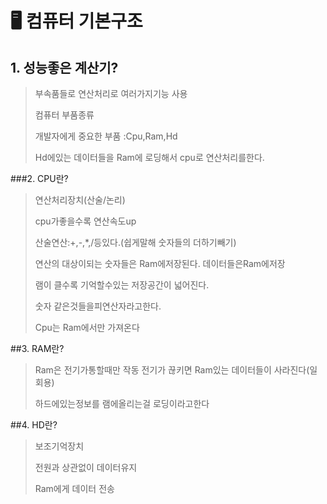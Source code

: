# 🖥️ 컴퓨터 기본구조
 
 ## 1. 성능좋은 계산기?

> 부속품들로 연산처리로 여러가지기능 사용
>
> 컴퓨터 부품종류
>
> 개발자에게 중요한 부품 :Cpu,Ram,Hd
> 
> Hd에있는 데이터들을 Ram에 로딩해서 cpu로 연산처리를한다.
	
	
###2. CPU란?

>연산처리장치(산술/논리)
>
>cpu가좋을수록 연산속도up
>
>산술연산:+,-,*,/등있다.(쉽게말해 숫자들의 더하기빼기)
>
>연산의 대상이되는 숫자들은 Ram에저장된다. 데이터들은Ram에저장
>
>램이 클수록 기억할수있는 저장공간이 넓어진다.
>
>숫자 같은것들을피연산자라고한다.
>
> Cpu는 Ram에서만 가져온다

##3. RAM란?
>Ram은 전기가통할때만 작동 전기가 끊키면 Ram있는 데이터들이 사라진다(일회용)
>
>하드에있는정보를 램에올리는걸 로딩이라고한다


##4. HD란?

>보조기억장치
>
>전원과 상관없이 데이터유지
>
>Ram에게 데이터 전송


